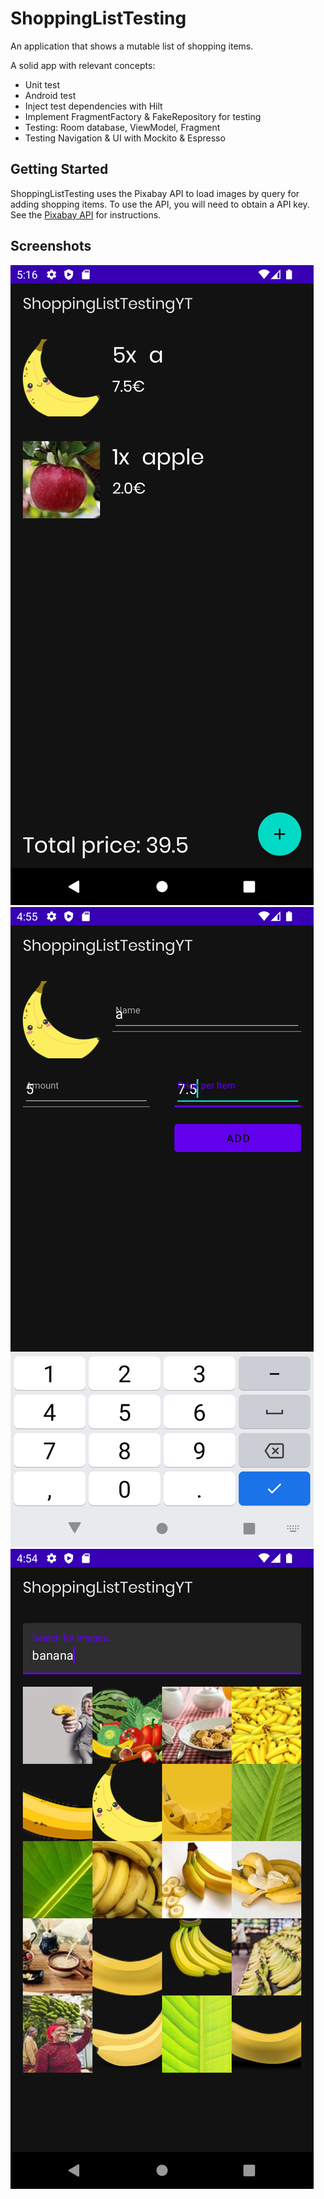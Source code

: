 ShoppingListTesting
===========

An application that shows a mutable list of shopping items.

A solid app with relevant concepts: 
* Unit test
* Android test
* Inject test dependencies with Hilt
* Implement FragmentFactory & FakeRepository for testing
* Testing: Room database, ViewModel, Fragment
* Testing Navigation & UI with Mockito & Espresso

Getting Started
---------------

ShoppingListTesting uses the Pixabay API to load images by query for adding shopping items. To use the API, you will need to obtain a API key. See the
[Pixabay API](https://pixabay.com/) for instructions.

Screenshots
-----------

![Shopping items screen](screenshots/shopping_items_list.png "This screen shows a list of added shopping items")
![Adding shopping item screen](screenshots/adding_item.png "This screen shows adding shopping item")
![Image picker screen](screenshots/image_picker.png "This screen show images by query")